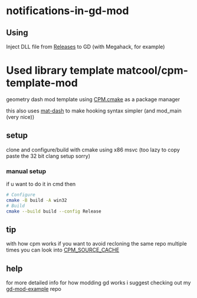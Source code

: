 # notifications-in-gd-mod

## Using

Inject DLL file from [Releases](https://github.com/relativemodder/notifications-in-gd-mod/releases) to GD (with Megahack, for example)

# Used library template matcool/cpm-template-mod

geometry dash mod template using [CPM.cmake](https://github.com/cpm-cmake/CPM.cmake) as a package manager

this also uses [mat-dash](https://github.com/matcool/mat-dash) to make hooking syntax simpler (and mod_main (very nice))

## setup

clone and configure/build with cmake using x86 msvc (too lazy to copy paste the 32 bit clang setup sorry)

### manual setup
if u want to do it in cmd then
```bash
# Configure
cmake -B build -A win32
# Build
cmake --build build --config Release
```

## tip

with how cpm works if you want to avoid recloning the same repo multiple times you can look into [CPM_SOURCE_CACHE](https://github.com/cpm-cmake/CPM.cmake#cpm_source_cache)

## help

for more detailed info for how modding gd works i suggest checking out my [gd-mod-example](https://github.com/matcool/gd-mod-example) repo

